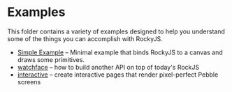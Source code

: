 # Examples

This folder contains a variety of examples designed to help you understand some of the things you can accomplish with RockyJS. 
 
 - [Simple Example](simple.html) – Minimal example that binds RockyJS to a canvas and draws some primitives.
 - [watchface](watchface.html) – how to build another API on top of today's RockJS
 - [interactive](interactive.html) – create interactive pages that render pixel-perfect Pebble screens
 
